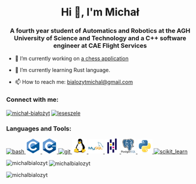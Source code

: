 <h1 align="center">Hi 👋, I'm Michał</h1>
<h3 align="center">A fourth year student of Automatics and Robotics at the AGH University of Science and Technology and a C++ software engineer at CAE Flight Services</h3>

- 🔭 I’m currently working on [a chess application](https://github.com/michalbialozyt/Chess)

- 🌱 I’m currently learning Rust language.

- 📫 How to reach me: bialozytmichal@gmail.com

<h3 align="left">Connect with me:</h3>
<p align="left">
<a href="https://linkedin.com/in/michał-białożyt" target="blank"><img align="center" src="https://raw.githubusercontent.com/rahuldkjain/github-profile-readme-generator/master/src/images/icons/Social/linked-in-alt.svg" alt="michał-białożyt" height="30" width="40" /></a>
<a href="https://www.leetcode.com/leseszele" target="blank"><img align="center" src="https://raw.githubusercontent.com/rahuldkjain/github-profile-readme-generator/master/src/images/icons/Social/leet-code.svg" alt="leseszele" height="30" width="40" /></a>
</p>

<h3 align="left">Languages and Tools:</h3>
<p align="left"> <a href="https://www.gnu.org/software/bash/" target="_blank" rel="noreferrer"> <img src="https://www.vectorlogo.zone/logos/gnu_bash/gnu_bash-icon.svg" alt="bash" width="40" height="40"/> </a> <a href="https://www.cprogramming.com/" target="_blank" rel="noreferrer"> <img src="https://raw.githubusercontent.com/devicons/devicon/master/icons/c/c-original.svg" alt="c" width="40" height="40"/> </a> <a href="https://www.w3schools.com/cpp/" target="_blank" rel="noreferrer"> <img src="https://raw.githubusercontent.com/devicons/devicon/master/icons/cplusplus/cplusplus-original.svg" alt="cplusplus" width="40" height="40"/> </a> <a href="https://git-scm.com/" target="_blank" rel="noreferrer"> <img src="https://www.vectorlogo.zone/logos/git-scm/git-scm-icon.svg" alt="git" width="40" height="40"/> </a> <a href="https://www.linux.org/" target="_blank" rel="noreferrer"> <img src="https://raw.githubusercontent.com/devicons/devicon/master/icons/linux/linux-original.svg" alt="linux" width="40" height="40"/> </a> <a href="https://www.mysql.com/" target="_blank" rel="noreferrer"> <img src="https://raw.githubusercontent.com/devicons/devicon/master/icons/mysql/mysql-original-wordmark.svg" alt="mysql" width="40" height="40"/> </a> <a href="https://pandas.pydata.org/" target="_blank" rel="noreferrer"> <img src="https://raw.githubusercontent.com/devicons/devicon/2ae2a900d2f041da66e950e4d48052658d850630/icons/pandas/pandas-original.svg" alt="pandas" width="40" height="40"/> </a> <a href="https://www.postgresql.org" target="_blank" rel="noreferrer"> <img src="https://raw.githubusercontent.com/devicons/devicon/master/icons/postgresql/postgresql-original-wordmark.svg" alt="postgresql" width="40" height="40"/> </a> <a href="https://www.python.org" target="_blank" rel="noreferrer"> <img src="https://raw.githubusercontent.com/devicons/devicon/master/icons/python/python-original.svg" alt="python" width="40" height="40"/> </a> <a href="https://scikit-learn.org/" target="_blank" rel="noreferrer"> <img src="https://upload.wikimedia.org/wikipedia/commons/0/05/Scikit_learn_logo_small.svg" alt="scikit_learn" width="40" height="40"/> </a> </p>


<p><img align="left" src="https://github-readme-stats.vercel.app/api/top-langs?username=michalbialozyt&show_icons=true&locale=en&layout=compact&theme=algolia" alt="michalbialozyt" /></p>

<p>&nbsp;<img align="center" src="https://github-readme-stats.vercel.app/api?username=michalbialozyt&show_icons=true&locale=en&theme=algolia" alt="michalbialozyt" /></p>

<p><img align="left" src="https://github-readme-streak-stats.herokuapp.com/?user=michalbialozyt&&theme=algolia" alt="michalbialozyt" /></p>
